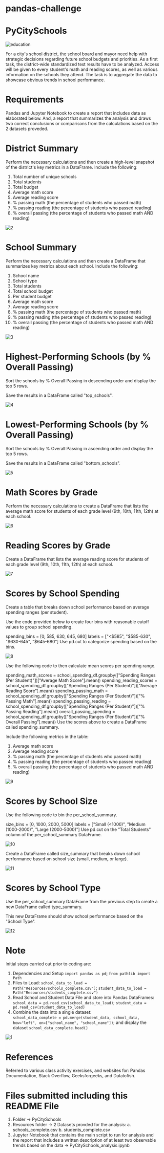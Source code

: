 # pandas-challenge

# PyCitySchools
![education](https://github.com/Pooja14n/matplotlib-challenge/assets/144713762/7f356b59-c83c-4f37-8d4c-05bd195051b3)

For a city's school district, the school board and mayor need help with strategic decisions regarding future school budgets and priorities. As a first task, the district-wide standardized test results have to be analyzed. Access will be given to every student's math and reading scores, as well as various information on the schools they attend. The task is to aggregate the data to showcase obvious trends in school performance.

# Requirements
Pandas and Jupyter Notebook to create a report that includes data as elaborated below. And, a report that summarizes the analysis and draws two correct conclusions or comparisons from the calculations based on the 2 datasets proveded.

# District Summary
Perform the necessary calculations and then create a high-level snapshot of the district's key metrics in a DataFrame.
Include the following:
  1. Total number of unique schools
  2. Total students
  3. Total budget
  4. Average math score
  5. Average reading score
  6. % passing math (the percentage of students who passed math)
  7. % passing reading (the percentage of students who passed reading)
  8. % overall passing (the percentage of students who passed math AND reading)

![2](https://github.com/Pooja14n/matplotlib-challenge/assets/144713762/c4623e92-e84c-47d4-8579-98f49df4390c)

# School Summary
Perform the necessary calculations and then create a DataFrame that summarizes key metrics about each school.
Include the following:
  1. School name
  2. School type
  3. Total students
  4. Total school budget
  5. Per student budget
  6. Average math score
  7. Average reading score
  8. % passing math (the percentage of students who passed math)
  9. % passing reading (the percentage of students who passed reading)
  10. % overall passing (the percentage of students who passed math AND reading)

![3](https://github.com/Pooja14n/matplotlib-challenge/assets/144713762/2ff9539d-1d5a-477e-8a85-2dbc30745946)


# Highest-Performing Schools (by % Overall Passing)
Sort the schools by % Overall Passing in descending order and display the top 5 rows.

Save the results in a DataFrame called "top_schools".

![4](https://github.com/Pooja14n/matplotlib-challenge/assets/144713762/6542a362-7a1a-401a-8340-489574ae7f11)


# Lowest-Performing Schools (by % Overall Passing)
Sort the schools by % Overall Passing in ascending order and display the top 5 rows.

Save the results in a DataFrame called "bottom_schools".

![5](https://github.com/Pooja14n/matplotlib-challenge/assets/144713762/baa6c0db-7eb0-4f35-8c33-0d6f5d4ffca0)


# Math Scores by Grade
Perform the necessary calculations to create a DataFrame that lists the average math score for students of each grade level (9th, 10th, 11th, 12th) at each school.

![6](https://github.com/Pooja14n/matplotlib-challenge/assets/144713762/4e305802-6e74-41aa-856c-18cdbe161a2d)


# Reading Scores by Grade
Create a DataFrame that lists the average reading score for students of each grade level (9th, 10th, 11th, 12th) at each school.

![7](https://github.com/Pooja14n/matplotlib-challenge/assets/144713762/ad5bce95-35ff-4353-a7be-61ca5dcc5663)


# Scores by School Spending
Create a table that breaks down school performance based on average spending ranges (per student).

Use the code provided below to create four bins with reasonable cutoff values to group school spending.

spending_bins = [0, 585, 630, 645, 680]
labels = ["<$585", "$585-630", "$630-645", "$645-680"]
Use pd.cut to categorize spending based on the bins.

![8](https://github.com/Pooja14n/matplotlib-challenge/assets/144713762/fc4d6730-09bc-422d-a347-b581011d5941)

Use the following code to then calculate mean scores per spending range.

spending_math_scores = school_spending_df.groupby(["Spending Ranges (Per Student)"])["Average Math Score"].mean()
spending_reading_scores = school_spending_df.groupby(["Spending Ranges (Per Student)"])["Average Reading Score"].mean()
spending_passing_math = school_spending_df.groupby(["Spending Ranges (Per Student)"])["% Passing Math"].mean()
spending_passing_reading = school_spending_df.groupby(["Spending Ranges (Per Student)"])["% Passing Reading"].mean()
overall_passing_spending = school_spending_df.groupby(["Spending Ranges (Per Student)"])["% Overall Passing"].mean()
Use the scores above to create a DataFrame called spending_summary.

Include the following metrics in the table:
  1. Average math score
  2. Average reading score
  3. % passing math (the percentage of students who passed math)
  4. % passing reading (the percentage of students who passed reading)
  5. % overall passing (the percentage of students who passed math AND reading)

![9](https://github.com/Pooja14n/matplotlib-challenge/assets/144713762/5295dfd1-140c-48f6-8e5d-d9b618c13ca3)


# Scores by School Size
Use the following code to bin the per_school_summary.

size_bins = [0, 1000, 2000, 5000]
labels = ["Small (<1000)", "Medium (1000-2000)", "Large (2000-5000)"]
Use pd.cut on the "Total Students" column of the per_school_summary DataFrame.

![10](https://github.com/Pooja14n/matplotlib-challenge/assets/144713762/27d8e988-a976-416d-b1bb-ebe247415300)

Create a DataFrame called size_summary that breaks down school performance based on school size (small, medium, or large).

![11](https://github.com/Pooja14n/matplotlib-challenge/assets/144713762/3bef15b7-b878-422e-9f02-cf00e07fff2e)


# Scores by School Type
Use the per_school_summary DataFrame from the previous step to create a new DataFrame called type_summary.

This new DataFrame should show school performance based on the "School Type".

![12](https://github.com/Pooja14n/matplotlib-challenge/assets/144713762/87b6be6a-07c5-435b-8d82-1d4052ace4c3)


# Note
Initial steps carried out prior to coding are:
  1. Dependencies and Setup
      `import pandas as pd`;
      `from pathlib import Path`
  2. Files to Load:
      `school_data_to_load = Path("Resources/schools_complete.csv")`;
      `student_data_to_load = Path("Resources/students_complete.csv")`
  3. Read School and Student Data File and store into Pandas DataFrames:
      `school_data = pd.read_csv(school_data_to_load)`;
      `student_data = pd.read_csv(student_data_to_load)`
  4. Combine the data into a single dataset:  
      `school_data_complete = pd.merge(student_data, school_data, how="left", on=["school_name", "school_name"])`; and display the dataset
      `school_data_complete.head()`

![1](https://github.com/Pooja14n/matplotlib-challenge/assets/144713762/c9f5c3c8-fff7-4a9a-a11d-07e16111ecca)

# References
Referred to various class activity exercises, and websites for: Pandas Documentation, Stack Overflow, Geeksforgeeks, and Datatofish.

# Files submitted including this README File
1. Folder -> PyCitySchools
2. Resources folder -> 2 Datasets provded for the analysis:
   a. schools_complete.csv
   b. students_complete.csv
3. Jupyter Notebook that contains the main script to run for analysis and the report that includes a written description of at least two observable trends based on the data -> PyCitySchools_analysis.ipynb
   
